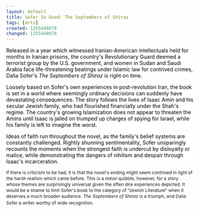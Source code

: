 ```yaml
---
layout: default
title: Sofer So Good: The Septembers of Shiraz
tags: [Arts]
created: 1255448076
changed: 1255448076
---
```

<p><span class="Apple-style-span" style="font-size: 12px; line-height: 16px; ">
<p style="margin-top: 0px; margin-right: 0px; margin-bottom: 1em; margin-left: 0px; background-image: none; background-repeat: repeat; background-attachment: scroll; -webkit-background-clip: initial; -webkit-background-origin: initial; background-color: white; background-position: 0% 50%; "><span style="color: black; ">Released in a year which witnessed Iranian-American intellectuals held for months in Iranian prisons, the country's Revolutionary Guard deemed a terrorist group by the U.S. government, and women in Sudan and Saudi Arabia face life-threatening beatings under Islamic law for contrived crimes, Dalia Sofer's&nbsp;<em>The Septembers of Shiraz</em>&nbsp;is right on time.<o:p></o:p></span></p>
<p style="margin-top: 0px; margin-right: 0px; margin-bottom: 1em; margin-left: 0px; background-image: none; background-repeat: repeat; background-attachment: scroll; -webkit-background-clip: initial; -webkit-background-origin: initial; background-color: white; background-position: 0% 50%; "><span style="color: black; ">Loosely based on Sofer's own experiences in post-revolution&nbsp;<st1:country-region w:st="on"><st1:place w:st="on">Iran</st1:place></st1:country-region>, the book is set in a world where seemingly ordinary decisions can suddenly have devastating consequences. The story follows the lives of Isaac Amin and his secular Jewish family, who had flourished financially under the Shah's regime. The country's growing Islamization does not appear to threaten the Amins until Isaac is jailed on trumped up charges of spying for Israel, while his family is left to imagine the worst.<o:p></o:p></span></p>
<p style="margin-top: 0px; margin-right: 0px; margin-bottom: 1em; margin-left: 0px; background-image: none; background-repeat: repeat; background-attachment: scroll; -webkit-background-clip: initial; -webkit-background-origin: initial; background-color: white; background-position: 0% 50%; "><span style="color: black; ">Ideas of faith run throughout the novel, as the family's belief systems are constantly challenged. Rightly shunning sentimentality, Sofer unsparingly recounts the moments when the strongest faith is undercut by disloyalty or malice, while demonstrating the dangers of nihilism and despair through Isaac's incarceration.<o:p></o:p></span></p>
</span></p>
<p><span class="Apple-style-span" style="font-size: 12px; line-height: 16px; ">If there is criticism to be had, it is that the novel's ending might seem contrived in light of the harsh realism which came before. This is a minor quibble, however, for a story whose themes are surprisingly universal given the often dire experiences depicted. It would be a shame to limit Sofer's book to the category of &ldquo;Jewish Literature&rdquo; when it deserves a much broader audience.&nbsp;<em>The Septembers of Shiraz</em>&nbsp;is a triumph, and Dalia Sofer a writer worthy of wide recognition.</span>&nbsp;</p>